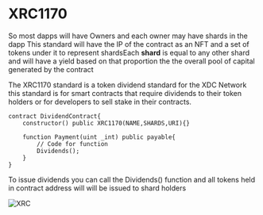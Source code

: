 # **XRC1170** 

So most dapps will have Owners and each owner may have shards in the dapp This standard will have the IP of the contract as an NFT and a set of tokens under it to represent shardsEach **shard** is equal to any other shard and will have a yield based on that proportion the the overall pool of capital generated by the contract

The XRC1170 standard is a token dividend standard for the XDC Network this standard is for smart contracts that require dividends to their token holders or for developers to sell stake in their contracts.

```solidity
contract DividendContract{
	constructor() public XRC1170(NAME,SHARDS,URI){}
	
	function Payment(uint _int) public payable{
		// Code for function
		Dividends();	
	}
}
```



To issue dividends you can call the Dividends() function and all tokens held in contract address  will will be issued to shard holders

![XRC](https://user-images.githubusercontent.com/16103963/141028633-bd7a483c-e422-4b9a-b3ec-df7c9c8026ae.png)
